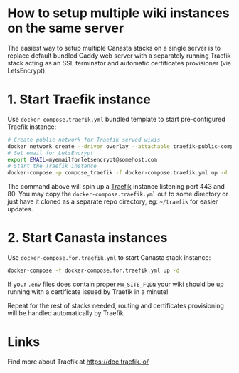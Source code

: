 # How to setup multiple wiki instances on the same server

The easiest way to setup multiple Canasta stacks on a single server is to replace
default bundled Caddy web server with a separately running Traefik stack acting as an SSL terminator 
and automatic certificates provisioner (via LetsEncrypt).

# 1. Start Traefik instance

Use `docker-compose.traefik.yml` bundled template to start pre-configured
Traefik instance:

```bash
# Create public network for Traefik served wikis
docker network create --driver overlay --attachable traefik-public-compose
# Set email for LetsEncrypt
export EMAIL=myemailforletsencrypt@somehost.com
# Start the Traefik instance
docker-compose -p compose_traefik -f docker-compose.traefik.yml up -d
```

The command above will spin up a [Traefik](https://doc.traefik.io/) instance
listening port 443 and 80. You may copy the `docker-compose.traefik.yml` out
to some directory or just have it cloned as a separate repo directory, eg: `~/traefik`
for easier updates.

# 2. Start Canasta instances

Use `docker-compose.for.traefik.yml` to start Canasta stack instance:

```bash
docker-compose -f docker-compose.for.traefik.yml up -d
```

If your `.env` files does contain proper `MW_SITE_FQDN` your wiki should be up
running with a certificate issued by Traefik in a minute!

Repeat for the rest of stacks needed, routing and certificates provisioning will
be handled automatically by Traefik.

# Links

Find more about Traefik at https://doc.traefik.io/
